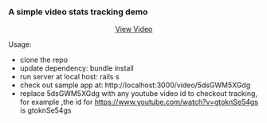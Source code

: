 ### A simple video stats tracking demo

<p align="center">
  <a href="https://www.useloom.com/share/c2ea3310ee3311e6b63fe73cf137cf4f">View Video</a>
</p>

Usage:
* clone the repo
* update dependency: bundle install
* run server at local host: rails s
* check out sample app at: http://localhost:3000/video/5dsGWM5XGdg
* replace 5dsGWM5XGdg with any youtube video id to checkout tracking, for example ,the id for https://www.youtube.com/watch?v=gtoknSe54gs is gtoknSe54gs
